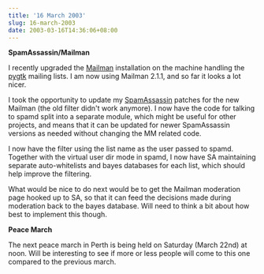 ```yaml
---
title: '16 March 2003'
slug: 16-march-2003
date: 2003-03-16T14:36:06+08:00
---
```


**SpamAssassin/Mailman**

I recently upgraded the [Mailman](http://www.list.org/) installation on
the machine handling the
[pygtk](http://www.daa.com.au/~james/software/pygtk/) mailing lists. I
am now using Mailman 2.1.1, and so far it looks a lot nicer.

I took the opportunity to update my
[SpamAssassin](http://www.spamassassin.org/) patches for the new Mailman
(the old filter didn\'t work anymore). I now have the code for talking
to spamd split into a separate module, which might be useful for other
projects, and means that it can be updated for newer SpamAssassin
versions as needed without changing the MM related code.

I now have the filter using the list name as the user passed to spamd.
Together with the virtual user dir mode in spamd, I now have SA
maintaining separate auto-whitelists and bayes databases for each list,
which should help improve the filtering.

What would be nice to do next would be to get the Mailman moderation
page hooked up to SA, so that it can feed the decisions made during
moderation back to the bayes database. Will need to think a bit about
how best to implement this though.

**Peace March**

The next peace march in Perth is being held on Saturday (March 22nd) at
noon. Will be interesting to see if more or less people will come to
this one compared to the previous march.
